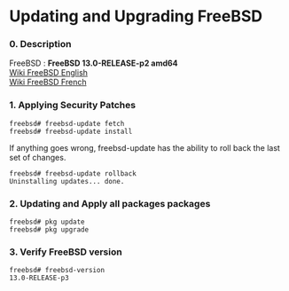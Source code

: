 Updating and Upgrading FreeBSD
===

### 0. Description
FreeBSD : **FreeBSD 13.0-RELEASE-p2 amd64**  
[Wiki FreeBSD English](https://docs.freebsd.org/en/books/handbook/cutting-edge/)  
[Wiki FreeBSD French](https://docs.freebsd.org/fr/books/handbook/cutting-edge/)  

### 1. Applying Security Patches
```shell
freebsd# freebsd-update fetch
freebsd# freebsd-update install
```

If anything goes wrong, freebsd-update has the ability to roll back the last set of changes.
```shell
freebsd# freebsd-update rollback
Uninstalling updates... done.
```
### 2. Updating and Apply all packages packages

```shell
freebsd# pkg update
freebsd# pkg upgrade
```

### 3. Verify FreeBSD version
```shell
freebsd# freebsd-version
13.0-RELEASE-p3
```
